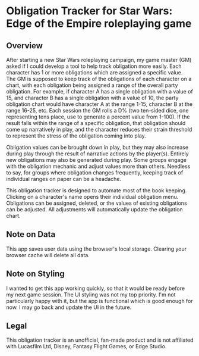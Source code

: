 # Obligation Tracker for Star Wars: Edge of the Empire roleplaying game

## Overview

After starting a new Star Wars roleplaying campaign, my game master (GM) asked if I could develop a tool to help track obligation more easily.  Each character has 1 or more obligations which are assigned a specific value.  The GM is supposed to keep track of the obligations of each character on a chart, with each obligation being assigned a range of the overall party obligation.  For example, if character A has a single obligation with a value of 15, and character B has a single obligation with a value of 10, the party obligation chart would have character A at the range 1-15, character B at the range 16-25, etc.  Each session the GM rolls a D% (two ten-sided dice, one representing tens place, use to generate a percent value from 1-100).  If the result falls within the range of a specific obligation, that obligation should come up narratively in play, and the character reduces their strain threshold to represent the stress of the obligation coming into play.

Obligation values can be brought down in play, but they may also increase during play through the result of narrative actions by the player(s).  Entirely new obligations may also be generated during play.  Some groups engage with the obligation mechanic and adjust values more than others.  Needless to say, for groups where obligation changes frequently, keeping track of individual ranges on paper can be a headache.  

This obligation tracker is designed to automate most of the book keeping.  Clicking on a character's name opens their individual obligation menu.  Obligations can be assigned, deleted, or the values of existing obligations can be adjusted.  All adjustments will automatically update the obligation chart.

## Note on Data

This app saves user data using the browser's local storage.  Clearing your browser cache will delete all data.  

## Note on Styling

I wanted to get this app working quickly, so that it would be ready before my next game session.  The UI styling was not my top priority.  I'm not particularly happy with it, but the app is functional which is good enough for now.  I may go back and update the UI in the future.

## Legal

This obligation tracker is an unofficial, fan-made product and is not affiliated with Lucasfilm Ltd, Disney, Fantasy Flight Games, or Edge Studio.
